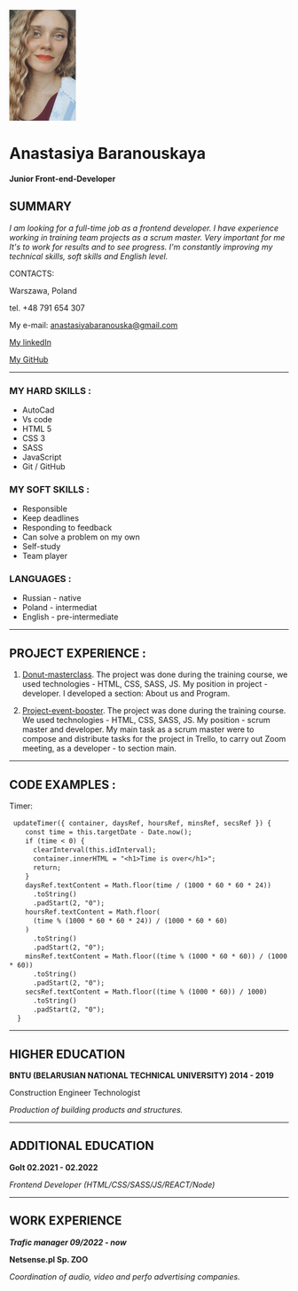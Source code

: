 ![My photo](myimg.jpg)
# Anastasiya Baranouskaya

#### **Junior Front-end-Developer**

## SUMMARY
_I am looking for a full-time job as a frontend developer. I have
experience working in training team projects as a scrum master.
Very important for me It's to work for results and to see progress.
I'm constantly improving my technical skills, soft skills and
English level._


CONTACTS:

Warszawa, Poland

tel. +48 791 654 307

My e-mail: anastasiyabaranouska@gmail.com

[My linkedIn](https://www.linkedin.com/in/anastasiyabaranouskayaa9b549113)

[My GitHub](https://github.com/Anastasiya-Baranouskaya)

****

### MY HARD SKILLS :
* AutoCad
* Vs code
* HTML 5
* CSS 3
* SASS
* JavaScript
* Git / GitHub

### MY SOFT SKILLS :
+ Responsible
+ Keep deadlines
+ Responding to feedback
+ Can solve a problem on my own
+ Self-study
+ Team player

### LANGUAGES :
- Russian - native
- Poland - intermediat
- English - pre-intermediate

****

## PROJECT EXPERIENCE :
1. [Donut-masterclass](https://github.com/AnastasiyaBaranouskaya/donut-masterclass). 
The project was done
during the training course, we used technologies - HTML,
CSS, SASS, JS. My position in project - developer. I developed a section: About us and Program.

2. [Project-event-booster](https://github.com/AnastasiyaBaranouskaya/project-event-booster). The project was done during the training course. We used technologies - HTML,
CSS, SASS, JS. My position - scrum master and developer. My main task as a scrum master were to compose and distribute tasks for the project in Trello, to carry out Zoom meeting, as a developer - to section main.

******

## CODE EXAMPLES :
Timer:
```
 updateTimer({ container, daysRef, hoursRef, minsRef, secsRef }) {
    const time = this.targetDate - Date.now();    
    if (time < 0) {
      clearInterval(this.idInterval);
      container.innerHTML = "<h1>Time is over</h1>";
      return;
    }
    daysRef.textContent = Math.floor(time / (1000 * 60 * 60 * 24))
      .toString()
      .padStart(2, "0");
    hoursRef.textContent = Math.floor(
      (time % (1000 * 60 * 60 * 24)) / (1000 * 60 * 60)
    )
      .toString()
      .padStart(2, "0");
    minsRef.textContent = Math.floor((time % (1000 * 60 * 60)) / (1000 * 60))
      .toString()
      .padStart(2, "0");
    secsRef.textContent = Math.floor((time % (1000 * 60)) / 1000)
      .toString()
      .padStart(2, "0");
  }
```



*****


## HIGHER EDUCATION
__BNTU (BELARUSIAN NATIONAL TECHNICAL UNIVERSITY) 2014 - 2019__

Сonstruction Engineer Technologist

_Production of building products and structures._

*******

## ADDITIONAL EDUCATION
__GoIt 02.2021 - 02.2022__

_Frontend Developer (HTML/CSS/SASS/JS/REACT/Node)_

******

## WORK EXPERIENCE
___Trafic manager  09/2022 - now___


__Netsense.pl Sp. ZOO__

_Coordination of audio, video and perfo advertising companies._
